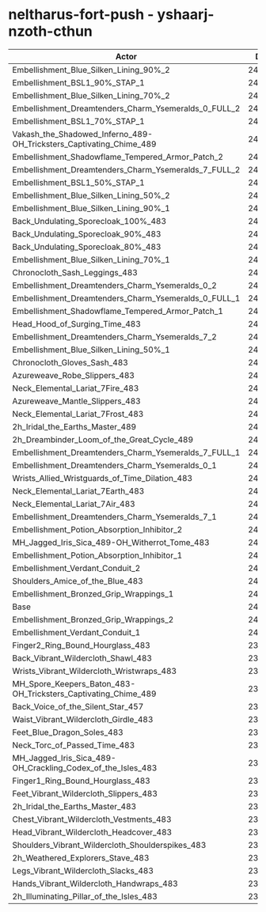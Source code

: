 # neltharus-fort-push - yshaarj-nzoth-cthun
| Actor | DPS | Increase |
|---|:---:|:---:|
|Embellishment_Blue_Silken_Lining_90%_2|247324|2.98%|
|Embellishment_BSL1_90%_STAP_1|246258|2.54%|
|Embellishment_Blue_Silken_Lining_70%_2|245997|2.43%|
|Embellishment_Dreamtenders_Charm_Ysemeralds_0_FULL_2|245777|2.34%|
|Embellishment_BSL1_70%_STAP_1|245632|2.28%|
|Vakash_the_Shadowed_Inferno_489-OH_Tricksters_Captivating_Chime_489|245208|2.10%|
|Embellishment_Shadowflame_Tempered_Armor_Patch_2|245107|2.06%|
|Embellishment_Dreamtenders_Charm_Ysemeralds_7_FULL_2|244989|2.01%|
|Embellishment_BSL1_50%_STAP_1|244790|1.93%|
|Embellishment_Blue_Silken_Lining_50%_2|244696|1.89%|
|Embellishment_Blue_Silken_Lining_90%_1|244261|1.71%|
|Back_Undulating_Sporecloak_100%_483|244256|1.71%|
|Back_Undulating_Sporecloak_90%_483|243828|1.53%|
|Back_Undulating_Sporecloak_80%_483|243438|1.36%|
|Embellishment_Blue_Silken_Lining_70%_1|243350|1.33%|
|Chronocloth_Sash_Leggings_483|243166|1.25%|
|Embellishment_Dreamtenders_Charm_Ysemeralds_0_2|243096|1.22%|
|Embellishment_Dreamtenders_Charm_Ysemeralds_0_FULL_1|243021|1.19%|
|Embellishment_Shadowflame_Tempered_Armor_Patch_1|242904|1.14%|
|Head_Hood_of_Surging_Time_483|242792|1.10%|
|Embellishment_Dreamtenders_Charm_Ysemeralds_7_2|242694|1.06%|
|Embellishment_Blue_Silken_Lining_50%_1|242581|1.01%|
|Chronocloth_Gloves_Sash_483|242555|1.00%|
|Azureweave_Robe_Slippers_483|242504|0.98%|
|Neck_Elemental_Lariat_7Fire_483|242144|0.83%|
|Azureweave_Mantle_Slippers_483|242058|0.79%|
|Neck_Elemental_Lariat_7Frost_483|242053|0.79%|
|2h_Iridal_the_Earths_Master_489|242022|0.78%|
|2h_Dreambinder_Loom_of_the_Great_Cycle_489|241973|0.75%|
|Embellishment_Dreamtenders_Charm_Ysemeralds_7_FULL_1|241970|0.75%|
|Embellishment_Dreamtenders_Charm_Ysemeralds_0_1|241603|0.60%|
|Wrists_Allied_Wristguards_of_Time_Dilation_483|241463|0.54%|
|Neck_Elemental_Lariat_7Earth_483|241244|0.45%|
|Neck_Elemental_Lariat_7Air_483|241077|0.38%|
|Embellishment_Dreamtenders_Charm_Ysemeralds_7_1|240793|0.26%|
|Embellishment_Potion_Absorption_Inhibitor_2|240731|0.24%|
|MH_Jagged_Iris_Sica_489-OH_Witherrot_Tome_483|240664|0.21%|
|Embellishment_Potion_Absorption_Inhibitor_1|240414|0.11%|
|Embellishment_Verdant_Conduit_2|240288|0.05%|
|Shoulders_Amice_of_the_Blue_483|240278|0.05%|
|Embellishment_Bronzed_Grip_Wrappings_1|240162|0.00%|
|Base|240160|0.00%|
|Embellishment_Bronzed_Grip_Wrappings_2|240142|-0.01%|
|Embellishment_Verdant_Conduit_1|240120|-0.02%|
|Finger2_Ring_Bound_Hourglass_483|239994|-0.07%|
|Back_Vibrant_Wildercloth_Shawl_483|239646|-0.21%|
|Wrists_Vibrant_Wildercloth_Wristwraps_483|239570|-0.25%|
|MH_Spore_Keepers_Baton_483-OH_Tricksters_Captivating_Chime_489|239509|-0.27%|
|Back_Voice_of_the_Silent_Star_457|239419|-0.31%|
|Waist_Vibrant_Wildercloth_Girdle_483|239344|-0.34%|
|Feet_Blue_Dragon_Soles_483|239088|-0.45%|
|Neck_Torc_of_Passed_Time_483|239015|-0.48%|
|MH_Jagged_Iris_Sica_489-OH_Crackling_Codex_of_the_Isles_483|238958|-0.50%|
|Finger1_Ring_Bound_Hourglass_483|238932|-0.51%|
|Feet_Vibrant_Wildercloth_Slippers_483|238643|-0.63%|
|2h_Iridal_the_Earths_Master_483|238635|-0.63%|
|Chest_Vibrant_Wildercloth_Vestments_483|238565|-0.66%|
|Head_Vibrant_Wildercloth_Headcover_483|238210|-0.81%|
|Shoulders_Vibrant_Wildercloth_Shoulderspikes_483|238115|-0.85%|
|2h_Weathered_Explorers_Stave_483|238097|-0.86%|
|Legs_Vibrant_Wildercloth_Slacks_483|237898|-0.94%|
|Hands_Vibrant_Wildercloth_Handwraps_483|237580|-1.07%|
|2h_Illuminating_Pillar_of_the_Isles_483|236589|-1.49%|
